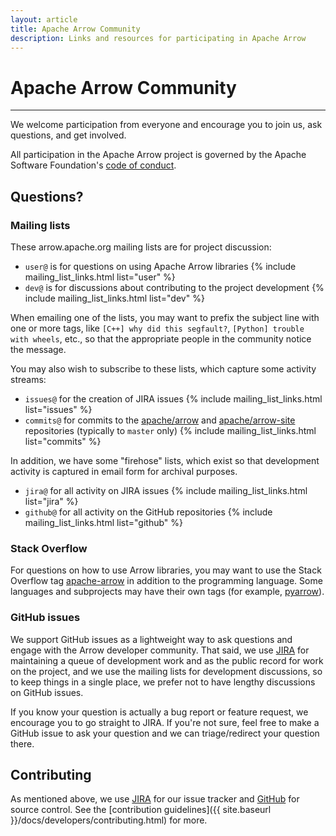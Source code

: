 ```yaml
---
layout: article
title: Apache Arrow Community
description: Links and resources for participating in Apache Arrow
---
```

<!--
{% comment %}
Licensed to the Apache Software Foundation (ASF) under one or more
contributor license agreements.  See the NOTICE file distributed with
this work for additional information regarding copyright ownership.
The ASF licenses this file to you under the Apache License, Version 2.0
(the "License"); you may not use this file except in compliance with
the License.  You may obtain a copy of the License at

http://www.apache.org/licenses/LICENSE-2.0

Unless required by applicable law or agreed to in writing, software
distributed under the License is distributed on an "AS IS" BASIS,
WITHOUT WARRANTIES OR CONDITIONS OF ANY KIND, either express or implied.
See the License for the specific language governing permissions and
limitations under the License.
{% endcomment %}
-->

# Apache Arrow Community

<hr class="mt-4 mb-3">

We welcome participation from everyone and encourage you to join us, ask
questions, and get involved.

All participation in the Apache Arrow project is governed by the Apache
Software Foundation's [code of conduct](https://www.apache.org/foundation/policies/conduct.html).

## Questions?

### Mailing lists

These arrow.apache.org mailing lists are for project discussion:

<ul>
  <li> <code>user@</code> is for questions on using Apache Arrow libraries {% include mailing_list_links.html list="user" %} </li>
  <li> <code>dev@</code> is for discussions about contributing to the project development {% include mailing_list_links.html list="dev" %} </li>
</ul>

When emailing one of the lists, you may want to prefix the subject line with
one or more tags, like `[C++] why did this segfault?`, `[Python] trouble with
wheels`, etc., so that the appropriate people in the community notice the
message.

You may also wish to subscribe to these lists, which capture some activity streams:

<ul>
  <li> <code>issues@</code> for the creation of JIRA issues {% include mailing_list_links.html list="issues" %} </li>
  <li> <code>commits@</code> for commits to the <a href="https://github.com/apache/arrow">apache/arrow</a> and <a href="https://github.com/apache/arrow-site">apache/arrow-site</a> repositories (typically to <code>master</code> only) {% include mailing_list_links.html list="commits" %} </li>
</ul>

In addition, we have some "firehose" lists, which exist so that development
activity is captured in email form for archival purposes.

<ul>
  <li> <code>jira@</code> for all activity on JIRA issues {% include mailing_list_links.html list="jira" %} </li>
  <li> <code>github@</code> for all activity on the GitHub repositories {% include mailing_list_links.html list="github" %} </li>
</ul>

### Stack Overflow

For questions on how to use Arrow libraries, you may want to use the Stack
Overflow tag
[apache-arrow](https://stackoverflow.com/questions/tagged/apache-arrow) in
addition to the programming language. Some languages and subprojects may have
their own tags (for example,
[pyarrow](https://stackoverflow.com/questions/tagged/pyarrow)).

### GitHub issues

We support GitHub issues as a lightweight way to ask questions and engage with
the Arrow developer community.  That said, we use
[JIRA](https://issues.apache.org/jira/browse/ARROW) for maintaining a queue of
development work and as the public record for work on the project, and we use
the mailing lists for development discussions, so to keep things in a single
place, we prefer not to have lengthy discussions on GitHub issues.

If you know your question is actually a bug report or feature request, we
encourage you to go straight to JIRA. If you're not sure, feel free to make a
GitHub issue to ask your question and we can triage/redirect your question
there.

## Contributing

As mentioned above, we use [JIRA](https://issues.apache.org/jira/browse/ARROW) for our issue tracker and [GitHub](https://github.com/apache/arrow) for source control. See the [contribution guidelines]({{ site.baseurl }}/docs/developers/contributing.html) for more.
